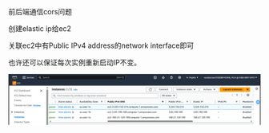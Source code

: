 前后端通信cors问题

创建elastic ip给ec2

关联ec2中有Public IPv4 address的network interface即可

也许还可以保证每次实例重新启动IP不变。

![1721302765113](image/readme/1721302765113.png)

